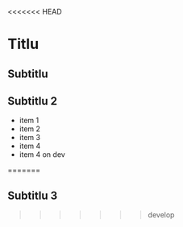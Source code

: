 <<<<<<< HEAD
# Titlu

## Subtitlu

## Subtitlu 2

- item 1
- item 2
- item 3
- item 4
- item 4 on dev


=======
## Subtitlu 3

>>>>>>> develop
